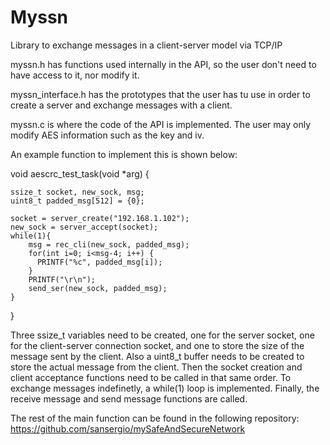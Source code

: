 # Myssn
Library to exchange messages in a client-server model via TCP/IP

myssn.h has functions used internally in the API, so the user don't need to have access to it, nor modify it.

myssn_interface.h has the prototypes that the user has tu use in order to create a server and exchange messages with a client.

myssn.c is where the code of the API is implemented. The user may only modify AES information such as the key and iv. 

An example function to implement this is shown below:

void aescrc_test_task(void *arg)
{

    ssize_t socket, new_sock, msg;
    uint8_t padded_msg[512] = {0};

    socket = server_create("192.168.1.102");
    new_sock = server_accept(socket);
    while(1){
		msg = rec_cli(new_sock, padded_msg);
		for(int i=0; i<msg-4; i++) {
		  PRINTF("%c", padded_msg[i]);
		}
		PRINTF("\r\n");
		send_ser(new_sock, padded_msg);
    }

}

Three ssize_t variables need to be created, one for the server socket, one for the client-server connection socket, and one to store the size of the message sent by the client. 
Also a uint8_t buffer needs to be created to store the actual message from the client. 
Then the socket creation and client acceptance functions need to be called in that same order. To exchange messages indefinetly, a while(1) loop is implemented. Finally, 
the receive message and send message functions are called. 

The rest of the main function can be found in the following repository:
https://github.com/sansergio/mySafeAndSecureNetwork
